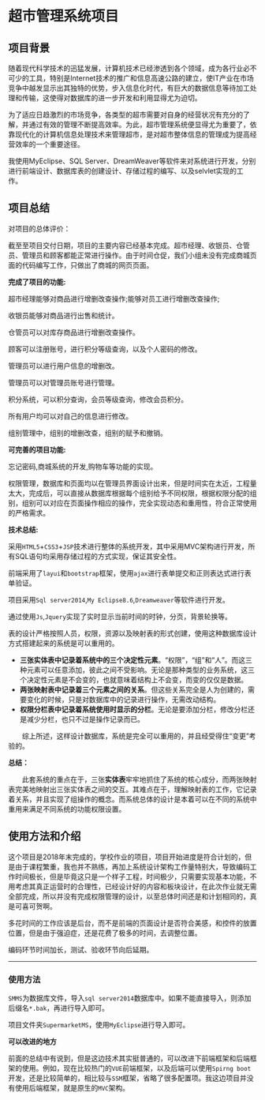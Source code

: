 # 超市管理系统项目
## 项目背景

随着现代科学技术的迅猛发展，计算机技术已经渗透到各个领域，成为各行业必不可少的工具，特别是Internet技术的推广和信息高速公路的建立，使IT产业在市场竞争中越发显示出其独特的优势，步入信息化时代，有巨大的数据信息等待加工处理和传输，这使得对数据库的进一步开发和利用显得尤为迫切。

为了适应日趋激烈的市场竞争，各类型的超市需要对自身的经营状况有充分的了解，并通过有效的管理不断提高效率。为此，超市管理系统便显得尤为重要了，依靠现代化的计算机信息处理技术来管理超市，是对超市整体信息的管理成为提高经营效率的一个重要途径。

我使用MyEclipse、SQL Server、DreamWeaver等软件来对系统进行开发，分别进行前端设计、数据库表的创建设计、存储过程的编写、以及selvlet实现的工作。

## 项目总结

对项目的总体评价：

截至至项目交付日期，项目的主要内容已经基本完成。超市经理、收银员、仓管员、管理员和顾客都能正常进行操作。由于时间仓促，我们小组未没有完成商城页面的代码编写工作，只做出了商城的网页页面。

**完成了项目的功能:**

超市经理能够对商品进行增删改查操作;能够对员工进行增删改查操作;

收银员能够对商品进行出售和统计。

仓管员可以对库存商品进行增删改查操作。

顾客可以注册账号，进行积分等级查询，以及个人密码的修改。

管理员可以进行用户信息的增删改。

管理员可以对管理员账号进行管理。

积分系统，可以积分查询，会员等级查询，修改会员积分。 

所有用户均可以对自己的信息进行修改。

组别管理中，组别的增删改查，组别的赋予和撤销。

**可完善的项目功能:**

忘记密码,商城系统的开发,购物车等功能的实现。

权限管理，数据库和页面均以在管理员界面设计出来，但是时间实在太近，工程量太大，完成后，可以直接从数据库根据每个组别给予不同权限，根据权限分配的组别，组别可以对应在页面操作相应的操作，完全实现动态和重用性，符合正常使用的严格需求。

**技术总结:**

采用`HTML5`+`CSS3`+`JSP`技术进行整体的系统开发，其中采用MVC架构进行开发，所有SQL语句均采用存储过程的方式实现，保证其安全性。

前端采用了`layui`和`bootstrap`框架，使用`ajax`进行表单提交和正则表达式进行表单验证。

项目采用`Sql server2014`,`My Eclipse8.6`,`Dreamweaver`等软件进行开发。

通过使用`Js`,`Jquery`实现了实时显示当前时间的时钟，分页，背景轮换等。

表的设计严格按照人员，权限，资源以及映射表的形式创建，使用这种数据库设计方式搭建起来的系统是可以重用的。

- **三张实体表中记录着系统中的三个决定性元素**。“权限”，“组”和“人”。而这三种元素可以任意添加，彼此之间不受影响。无论是那种类型的业务系统，这三个决定性元素是不会变的，也就意味着结构上不会变，而变的仅仅是数据。
- **两张映射表中记录着三个元素之间的关系**。但这些关系完全是人为创建的，需要变化的时候，只是对数据库中的记录进行操作，无需改动结构。
- **权限分栏表中记录着系统使用时显示的分栏**。无论是要添加分栏，修改分栏还是减少分栏，也只不过是操作记录而已。

　　综上所述，这样设计数据库，系统是完全可以重用的，并且经受得住“变更”考验的。

**总结：**

　　此套系统的重点在于，三张**实体表**牢牢地抓住了系统的核心成分，而两张映射表完美地映射出三张实体表之间的交互。其难点在于，理解映射表的工作，它记录着关系，并且实现了组操作的概念。而系统总体的设计是本着可以在不同的系统中重用来满足不同系统的功能权限设置。

## 使用方法和介绍

这个项目是2018年末完成的，学校作业的项目，项目开始进度是符合计划的，但是由于课程繁重，我也并不熟练，再加上系统设计架构工作量特别大，导致编码工作时间极长，但是毕竟这只是一个样子工程，时间极少，只需要实现基本功能，不用考虑其真正运营时的合理性，已经设计好的内容和板块设计，在此次作业就无需全部完成，所以并没有完成权限管理的设计，以至总体时间还是和计划相同的，真是可喜可贺啊。

多花时间的工作应该是后台，而不是前端的页面设计是否符合美感，和控件的放置位置，但是由于强迫症，还是花费了极多的时间，去调整位置。

编码环节时间加长，测试、验收环节向后延期。

------

### 使用方法

`SMMS`为数据库文件，导入`sql server2014`数据库中。如果不能直接导入，则添加后缀名`*.bak`，再进行导入即可。

项目文件夹`SupermarketMS`，使用`MyEclipse`进行导入即可。

**可以改进的地方**

前面的总结中有说到，但是这边技术其实挺普通的，可以改进下前端框架和后端框架的使用。例如，现在比较热门的`VUE`前端框架，以及后端可以使用`Spirng boot`开发，还是比较简单的，相比较与`SSM`框架，省略了很多配置项。我这边项目并没有使用后端框架，就是原生的`MVC`架构。
